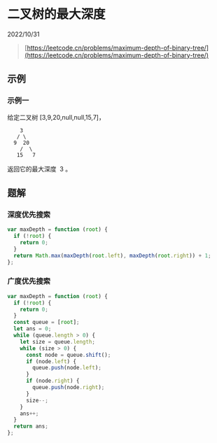 # 二叉树的最大深度

2022/10/31

> [https://leetcode.cn/problems/maximum-depth-of-binary-tree/](https://leetcode.cn/problems/maximum-depth-of-binary-tree/)

## 示例

### 示例一

给定二叉树 [3,9,20,null,null,15,7]，

```text
    3
   / \
  9  20
    /  \
   15   7
```

返回它的最大深度  3 。

## 题解

### 深度优先搜索

```javascript
var maxDepth = function (root) {
  if (!root) {
    return 0;
  }
  return Math.max(maxDepth(root.left), maxDepth(root.right)) + 1;
};
```

### 广度优先搜索

```javascript
var maxDepth = function (root) {
  if (!root) {
    return 0;
  }
  const queue = [root];
  let ans = 0;
  while (queue.length > 0) {
    let size = queue.length;
    while (size > 0) {
      const node = queue.shift();
      if (node.left) {
        queue.push(node.left);
      }
      if (node.right) {
        queue.push(node.right);
      }
      size--;
    }
    ans++;
  }
  return ans;
};
```
